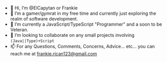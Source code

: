 - 👋 Hi, I’m @ElCapytan or Frankie
- 👀 I’m a gamer/gymrat in my free time and currently just exploring the realm of software development.
- 🌱 I’m currently a JavaScript/TypeScript "Programmer" and a soon to be Veteran.
- 💞️ I’m looking to collaborate on any small projects involving `(Java||Type)+Script`
- 📫 For any Questions, Comments, Concerns, Advice... etc... you can reach me at frankie.rican123@gmail.com

<!---
ElCapytan/ElCapytan is a ✨ special ✨ repository because its `README.md` (this file) appears on your GitHub profile.
You can click the Preview link to take a look at your changes.
--->
